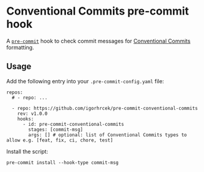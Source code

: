 # Conventional Commits pre-commit hook

A [`pre-commit`](https://pre-commit.com) hook to check commit messages for [Conventional Commits](https://conventionalcommits.org) formatting.

## Usage
Add the following entry into your `.pre-commit-config.yaml` file:
```
repos:
  # - repo: ...

  - repo: https://github.com/igorhrcek/pre-commit-conventional-commits
    rev: v1.0.0
    hooks:
      - id: pre-commit-conventional-commits
        stages: [commit-msg]
        args: [] # optional: list of Conventional Commits types to allow e.g. [feat, fix, ci, chore, test]
```

Install the script:
```
pre-commit install --hook-type commit-msg
```
